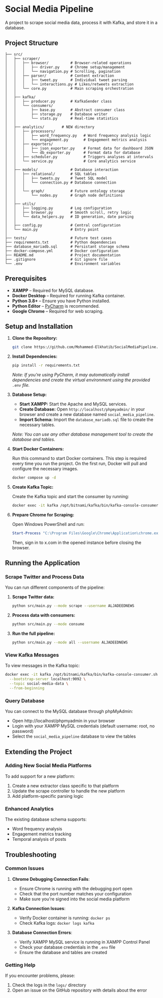 # Social Media Pipeline

A project to scrape social media data, process it with Kafka, and store it in a database.

## Project Structure
```social-media-pipeline/
├── src/
│   ├── scraper/
│   │   ├── browser/          # Browser-related operations
│   │   │   ├── driver.py     # Chrome setup/management
│   │   │   └── navigation.py # Scrolling, pagination
│   │   ├── parser/           # Content extraction
│   │   │   ├── tweet.py      # Individual tweet parsing
│   │   │   └── interactions.py # Likes/retweets extraction
│   │   └── core.py           # Main scraping orchestration
│   │
│   ├── kafka/
│   │   ├── producer.py       # KafkaSender class
│   │   └── consumers/
│   │       ├── base.py       # Abstract consumer class
│   │       ├── storage.py    # Database writer
│   │       └── stats.py      # Real-time statistics
│   │
│   ├── analytics/        # NEW directory
│   │   ├── processors/
│   │   │   ├── word_frequency.py   # Word frequency analysis logic
│   │   │   └── engagement.py       # Engagement metrics analysis
│   │   ├── exporters/
│   │   │   ├── json_exporter.py    # Format data for dashboard JSON 
│   │   │   └── db_exporter.py      # Format data for database
│   │   ├── scheduler.py            # Triggers analyses at intervals
│   │   └── service.py              # Core analytics service
│   │
│   ├── models/               # Database interaction
│   │   ├── relational/       # SQL tables
│   │   │   ├── tweets.py     # Tweet SQL model
│   │   │   └── connection.py # Database connection
│   │   │ 
│   │   └── graph/            # Future ontology storage
│   │       └── nodes.py      # Graph node definitions
│   │
│   ├── utils/
│   │   ├── logging.py        # Log configuration
│   │   ├── browser.py        # Smooth scroll, retry logic
│   │   └── data_helpers.py   # ID generation, date parsing
│   │
│   ├── config.py             # Central configuration
│   └── main.py               # Entry point
│
├── tests/                    # Future test cases
├── requirements.txt          # Python dependencies
├── database_mariadb.sql      # Persistant storage schema
├── docker-compose.yml        # Docker configuration
├── README.md                 # Project documentation
├── .gitignore                # Git ignore file
└── .env                      # Environment variables 
```
## Prerequisites

- **XAMPP** – Required for MySQL database.
- **Docker Desktop** – Required for running Kafka container.
- **Python 3.8+** – Ensure you have Python installed.
- **Python Editor** – [PyCharm](https://www.jetbrains.com/pycharm/) is recommended.
- **Google Chrome** – Required for web scraping.

## Setup and Installation

1. **Clone the Repository:**

   ```bash
   git clone https://github.com/Mohammed-Elkhatib/SocialMediaPipeline.git
   ```

2. **Install Dependencies:**

   ```bash
   pip install -r requirements.txt
   ```
   
   *Note: If you’re using PyCharm, it may automatically install dependencies and create the virtual environment using the provided `.env` file.*

3. **Database Setup:**

   - **Start XAMPP:** Start the Apache and MySQL services.
   - **Create Database:** Open `http://localhost/phpmyadmin/` in your browser and create a new database named `social_media_pipeline`.
   - **Import Schema:** Import the `database_mariadb.sql` file to create the necessary tables.
   
   *Note: You can use any other database management tool to create the database and tables.*

4. **Start Docker Containers:**

   Run this command to start Docker containers. This step is required every time you run the project. On the first run, Docker will pull and configure the necessary images.
   
   ```bash
   docker compose up -d
   ```

5. **Create Kafka Topic:**

   Create the Kafka topic and start the consumer by running:
   
   ```bash
   docker exec -it kafka /opt/bitnami/kafka/bin/kafka-console-consumer.sh --bootstrap-server localhost:9092 --topic social-media-data --from-beginning
   ```

6. **Prepare Chrome for Scraping:**

   Open Windows PowerShell and run:
   
   ```powershell
   Start-Process "C:\Program Files\Google\Chrome\Application\chrome.exe" -Argumentlist "--remote_debugging-port=9222", "--user-data-dir=C:\selenium\chrome-profile"
   ```
   
   Then, sign in to x.com in the opened instance before closing the browser.

## Running the Application

### Scrape Twitter and Process Data

You can run different components of the pipeline:

1. **Scrape Twitter data:**

   ```bash
   python src/main.py --mode scrape --username ALJADEEDNEWS
   ```

2. **Process data with consumers:**

   ```bash
   python src/main.py --mode consume
   ```

3. **Run the full pipeline:**

   ```bash
   python src/main.py --mode all --username ALJADEEDNEWS
   ```

### View Kafka Messages

To view messages in the Kafka topic:

```bash
docker exec -it kafka /opt/bitnami/kafka/bin/kafka-console-consumer.sh \
  --bootstrap-server localhost:9092 \
  --topic social-media-data \
  --from-beginning
```

### Query Database

You can connect to the MySQL database through phpMyAdmin:
- Open http://localhost/phpmyadmin in your browser
- Login with your XAMPP MySQL credentials (default username: root, no password)
- Select the `social_media_pipeline` database to view the tables

## Extending the Project

### Adding New Social Media Platforms

To add support for a new platform:
1. Create a new extractor class specific to that platform
2. Update the scrape controller to handle the new platform
3. Add platform-specific parsing logic

### Enhanced Analytics

The existing database schema supports:
- Word frequency analysis
- Engagement metrics tracking
- Temporal analysis of posts

## Troubleshooting

### Common Issues

1. **Chrome Debugging Connection Fails**:
   - Ensure Chrome is running with the debugging port open
   - Check that the port number matches your configuration
   - Make sure you're signed into the social media platform

2. **Kafka Connection Issues**:
   - Verify Docker container is running: `docker ps`
   - Check Kafka logs: `docker logs kafka`

3. **Database Connection Errors**:
   - Verify XAMPP MySQL service is running in XAMPP Control Panel
   - Check your database credentials in the `.env` file
   - Ensure the database and tables are created

### Getting Help

If you encounter problems, please:
1. Check the logs in the `logs/` directory
2. Open an issue on the GitHub repository with details about the error
